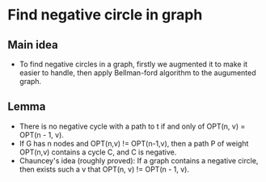 # Find negative circle in graph

## Main idea
  * To find negative circles in a graph, firstly we augmented it to make it easier to handle, then apply Bellman-ford algorithm to the augumented graph.
  
## Lemma
  * There is no negative cycle with a path to t if and only of OPT(n, v) = OPT(n - 1, v).
  * If G has n nodes and OPT(n,v) != OPT(n-1,v), then a path P of weight OPT(n,v) contains a cycle C, and C is negative.
  * Chauncey's idea (roughly proved): If a graph contains a negative circle, then exists such a v that OPT(n, v) != OPT(n - 1, v).